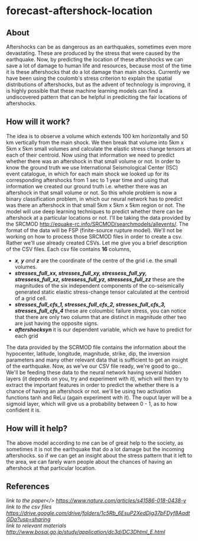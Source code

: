 # forecast-aftershock-location

## About
Aftershocks can be as dangerous as an earthquakes, sometimes even more devastating. These are produced by the stress that were caused by the earthquake. Now, by predicting the location of these aftershocks we can save a lot of damage to human life and resources, because most of the time it is these aftershocks that do a lot damage than main shocks. Currently we have been using the coulomb's stress criterion to explain the spatial distributions of aftershocks, but as the advent of technology is improving, it is highly possible that these machine learning models can find a undiscovered pattern that can be helpful in prediciting the fair locations of aftershocks.

## How will it work?
The idea is to observe a volume which extends 100 km horizontally and 50 km vertically from the main shock. We then break that volume into 5km x 5km x 5km small volumes and calculate the elastic stress change tensors at each of their centroid. Now using that information we need to predict whether there was an aftershock in that small volume or not. In order to know the ground truth we use International Seismological Center (ISC) event catalogue, in which for each main shock we looked up for its corresponding aftershocks from 1 sec to 1 year time and using that information we created our ground truth i.e. whether there was an aftershock in that small volume or not.
So this whole problem is now a binary classification problem, in which our neural network has to predict was there an aftershock in that small 5km x 5km x 5km region or not.
The model will use deep learning techniques to predict whether there can be aftershock at a particular locations or not. I'll be taking the data provided by the SRCMOD http://equake-rc.info/SRCMOD/searchmodels/allevents/. The format of the data will be FSP (finite-source rupture model). We'll not be working on how to process those SRCMOD files in order to create a csv. Rather we'll use already created CSVs.
Let me give you a brief description of the CSV files. Each csv file contains <b>16</b> columns, 
<ul>
  <li><i> <b>x</b>, <b>y</b> and <b>z</b> </i>are the coordinate of the centre of the grid i.e. the small volumes. </li> 
  
  <li> <b><i> stresses_full_xx, stresses_full_xy, stressess_full_yy, stressess_full_xz, stressess_full_yz, stressess_full_zz</i></b> these are the magnitudes of the six independent components of the co-seismically generated static elastic stress-change tensor calculated at the centroid of a grid cell. </li>
  
  <li> <b><i>stresses_full_cfs_1, stresses_full_cfs_2, stresses_full_cfs_3, stresses_full_cfs_4</i></b> these are coloumbic failure stress, you can notice that there are only two column that are distinct in magnitude other two are just having the opposite signs.</li>
  <li> <i><b> aftershocksyn </b></i> it is our dependent variable, which we have to predict for each grid</li>
</ul>
The data provided by the SCRMOD file contains the information about the hypocenter, latitude, longitude, magnitude, strike, dip, the inversion parameters and many other relevant data that is sufficient to get an insight of the earthquake. 
Now, as we've our CSV file ready, we're good to go...
We'll be feeding these data to the neural network having several hidden layers (it depends on you, try and experiment with it), which will then try to extract the important features in order to predict the whether there is a chance of having an aftershock or not. we'll be using two activation functions tanh and ReLu (again experiment with it). The ouput layer will be a sigmoid layer, which will give us a probability between 0 - 1, as to how confident it is.
<br>

## How will it help?
The above model according to me can be of great help to the society, as sometimes it is not the earthquake that do a lot damage but the incoming aftershocks. so if we can get an insight about the stress pattern that it left to the area, we can farely warn people about the chances of having an aftershock at that particular location.

## References
<i>link to the paper</> https://www.nature.com/articles/s41586-018-0438-y
<br>
<i>link to the csv files </i> https://drive.google.com/drive/folders/1c5Rb_6EsuP2XedDjg37bFDyf8AadtGDa?usp=sharing
<br>
<i>link to relevant materials </i> http://www.bosai.go.jp/study/application/dc3d/DC3Dhtml_E.html

